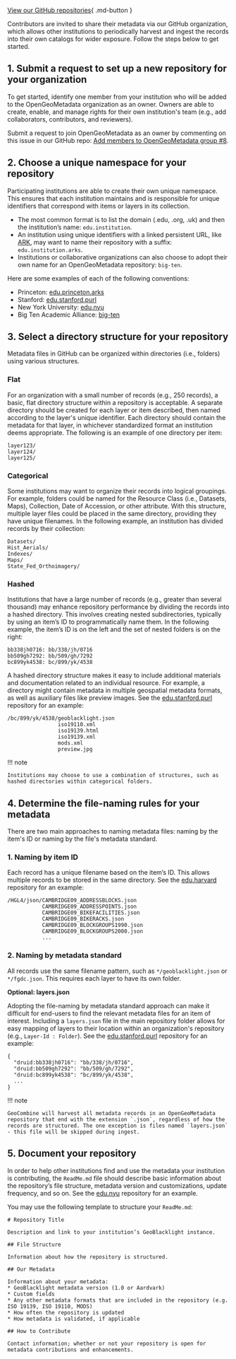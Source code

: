 [View our GitHub repositories](https://github.com/OpenGeoMetadata){ .md-button }

Contributors are invited to share their metadata via our GitHub organization, which allows other institutions to periodically harvest and ingest the records into their own catalogs for wider exposure. Follow the steps below to get started.


## 1. Submit a request to set up a new repository for your organization

To get started, identify one member from your institution who will be added to the OpenGeoMetadata organization as an owner. Owners are able to create, enable, and manage rights for their own institution's team (e.g., add collaborators, contributors, and reviewers).

Submit a request to join OpenGeoMetadata as an owner by commenting on this issue in our GitHub repo: [Add members to OpenGeoMetadata group #8](https://github.com/OpenGeoMetadata/metadatarepository/issues/8).

## 2. Choose a unique namespace for your repository

Participating institutions are able to create their own unique namespace. This ensures that each institution maintains and is responsible for unique identifiers that correspond with items or layers in its collection.

* The most common format is to list the domain (.edu, .org, .uk) and then the institution’s name: `edu.institution`.
* An institution using unique identifiers with a linked persistent URL, like [ARK](https://en.wikipedia.org/wiki/Archival_Resource_Key), may want to name their repository with a suffix: `edu.institution.arks`.
* Institutions or collaborative organizations can also choose to adopt their own name for an OpenGeoMetadata repository: `big-ten`.

Here are some examples of each of the following conventions:

* Princeton: [edu.princeton.arks](https://github.com/OpenGeoMetadata/edu.princeton.arks)
* Stanford: [edu.stanford.purl](https://github.com/OpenGeoMetadata/edu.stanford.purl)
* New York University: [edu.nyu](https://github.com/OpenGeoMetadata/edu.nyu)
* Big Ten Academic Alliance: [big-ten](https://github.com/OpenGeoMetadata/big-ten)

## 3. Select a directory structure for your repository

Metadata files in GitHub can be organized within directories (i.e., folders) using various structures.

### Flat


For an organization with a small number of records (e.g., 250 records), a basic, flat directory structure within a repository is acceptable. A separate directory should be created for each layer or item described, then named according to the layer's unique identifier. Each directory should contain the metadata for that layer, in whichever standardized format an institution deems appropriate. The following is an example of one directory per item:

```
layer123/
layer124/
layer125/
```

### Categorical


Some institutions may want to organize their records into logical groupings. For example, folders could be named for the Resource Class (i.e., Datasets, Maps), Collection, Date of Accession, or other attribute. With this structure, multiple layer files could be placed in the same directory, providing they have unique filenames. In the following example, an institution has divided records by their collection:

```
Datasets/
Hist_Aerials/
Indexes/
Maps/
State_Fed_Orthoimagery/
```

### Hashed


Institutions that have a large number of records (e.g., greater than several thousand) may enhance repository performance by dividing the records into a hashed directory. This involves creating nested subdirectories, typically by using an item’s ID to programmatically name them. In the following example, the item’s ID is on the left and the set of nested folders is on the right:

```
bb338jh0716: bb/338/jh/0716
bb509gh7292: bb/509/gh/7292
bc899yk4538: bc/899/yk/4538
```



A hashed directory structure makes it easy to include additional materials and documentation related to an individual resource. For example, a directory might contain metadata in multiple geospatial metadata formats, as well as auxiliary files like preview images. See the [edu.stanford.purl](https://github.com/OpenGeoMetadata/edu.stanford.purl/tree/master/bc/899/yk/4538) repository for an example:
```
/bc/899/yk/4538/geoblacklight.json
                iso19110.xml
                iso19139.html
                iso19139.xml
                mods.xml
                preview.jpg
```

!!! note
	
	Institutions may choose to use a combination of structures, such as hashed directories within categorical folders.


## 4. Determine the file-naming rules for your metadata

There are two main approaches to naming metadata files: naming by the item's ID or naming by the file's metadata standard.

### 1. Naming by item ID


Each record has a unique filename based on the item’s ID. This allows multiple records to be stored in the same directory. See the [edu.harvard](https://github.com/OpenGeoMetadata/edu.harvard) repository for an example:

```
/HGL4/json/CAMBRIDGE09_ADDRESSBLOCKS.json
           CAMBRIDGE09_ADDRESSPOINTS.json
           CAMBRIDGE09_BIKEFACILITIES.json
           CAMBRIDGE09_BIKERACKS.json
           CAMBRIDGE09_BLOCKGROUPS1990.json
           CAMBRIDGE09_BLOCKGROUPS2000.json
           ...
```

### 2. Naming by metadata standard


All records use the same filename pattern, such as `*/geoblacklight.json` or `*/fgdc.json`. This requires each layer to have its own folder.

**Optional: layers.json**

Adopting the file-naming by metadata standard approach can make it difficult for end-users to find the relevant metadata files for an item of interest. Including a `layers.json` file in the main repository folder allows for easy mapping of layers to their location within an organization's repository (e.g., `Layer-Id : Folder`). See the [edu.stanford.purl](https://github.com/OpenGeoMetadata/edu.stanford.purl/blob/master/layers.json) repository for an example:

```
{
  "druid:bb338jh0716": "bb/338/jh/0716",
  "druid:bb509gh7292": "bb/509/gh/7292",
  "druid:bc899yk4538": "bc/899/yk/4538",
  ...
}
```

!!! note

	GeoCombine will harvest all metadata records in an OpenGeoMetadata repository that end with the extension `.json`, regardless of how the records are structured. The one exception is files named `layers.json` - this file will be skipped during ingest.


## 5. Document your repository

In order to help other institutions find and use the metadata your institution is contributing, the `ReadMe.md` file should describe basic information about the repository’s file structure, metadata version and customizations, update frequency, and so on. See the [edu.nyu](https://github.com/OpenGeoMetadata/edu.nyu) repository for an example.

You may use the following template to structure your `ReadMe.md`:

```
# Repository Title

Description and link to your institution’s GeoBlacklight instance.

## File Structure

Information about how the repository is structured.

## Our Metadata

Information about your metadata:
* GeoBlacklight metadata version (1.0 or Aardvark)
* Custom fields
* Any other metadata formats that are included in the repository (e.g. ISO 19139, ISO 19110, MODS)
* How often the repository is updated
* How metadata is validated, if applicable

## How to Contribute

Contact information; whether or not your repository is open for metadata contributions and enhancements.
```
